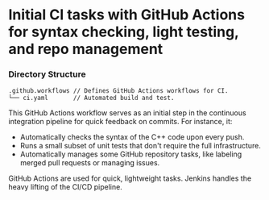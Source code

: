 # Initial CI tasks with GitHub Actions for syntax checking, light testing, and repo management

### Directory Structure
```
.github.workflows // Defines GitHub Actions workflows for CI.
└── ci.yaml		  // Automated build and test.
```

This GitHub Actions workflow serves as an initial step in the continuous integration pipeline for quick feedback on commits. For instance, it:

- Automatically checks the syntax of the C++ code upon every push.
- Runs a small subset of unit tests that don't require the full infrastructure.
- Automatically manages some GitHub repository tasks, like labeling merged pull requests or managing issues.

GitHub Actions are used for quick, lightweight tasks. Jenkins handles the heavy lifting of the CI/CD pipeline.